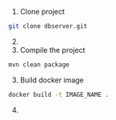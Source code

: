 1. Clone project 
```bash
git clone dbserver.git
```
2. 
2. Compile the project
```bash
mvn clean package
```
3. Build docker image
```bash
docker build -t IMAGE_NAME .
```
4.    